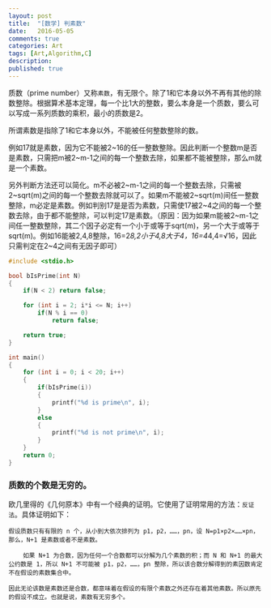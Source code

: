 ```yaml
---
layout: post
title:  "[数学] 判素数"
date:   2016-05-05
comments: true
categories: Art
tags: [Art,Algorithm,C]
description:
published: true
---
```


质数（prime number）又称`素数`，有无限个。除了1和它本身以外不再有其他的除数整除。根据算术基本定理，每一个比1大的整数，要么本身是一个质数，要么可以写成一系列质数的乘积，最小的质数是2。

所谓素数是指除了1和它本身以外，不能被任何整数整除的数。

例如17就是素数，因为它不能被2~16的任一整数整除。因此判断一个整数m是否是素数，只需把m被2~m-1之间的每一个整数去除，如果都不能被整除，那么m就是一个素数。

另外判断方法还可以简化。m不必被2~m-1之间的每一个整数去除，只需被2~sqrt(m)之间的每一个整数去除就可以了。如果m不能被2~sqrt(m)间任一整数整除，m必定是素数。例如判别17是是否为素数，只需使17被2~4之间的每一个整数去除，由于都不能整除，可以判定17是素数。（原因：因为如果m能被2~m-1之间任一整数整除，其二个因子必定有一个小于或等于sqrt(m)，另一个大于或等于sqrt(m)。例如16能被2,4,8整除，16=2*8,2小于4,8大于4，16=4*4,4=√16，因此只需判定在2~4之间有无因子即可）

```cpp
#include <stdio.h>

bool bIsPrime(int N)
{
    if(N < 2) return false;

    for (int i = 2; i*i <= N; i++)
        if(N % i == 0)
            return false;

    return true;
}

int main()
{
    for (int i = 0; i < 20; i++)
    {
        if(bIsPrime(i))
        {
            printf("%d is prime\n", i);
        }
        else
        {
            printf("%d is not prime\n", i);
        }
    }
    return 0;
}
```

### 质数的个数是无穷的。

欧几里得的《几何原本》中有一个经典的证明。它使用了证明常用的方法：`反证法`。具体证明如下：

```
假设质数只有有限的 n 个，从小到大依次排列为 p1，p2，……，pn，设 N=p1×p2×……×pn，那么，N+1 是素数或者不是素数。

    如果 N+1 为合数，因为任何一个合数都可以分解为几个素数的积；而 N 和 N+1 的最大公约数是 1，所以 N+1 不可能被 p1，p2，……，pn 整除，所以该合数分解得到的素因数肯定不在假设的素数集合中。

因此无论该数是素数还是合数，都意味着在假设的有限个素数之外还存在着其他素数。所以原先的假设不成立。也就是说，素数有无穷多个。
```
